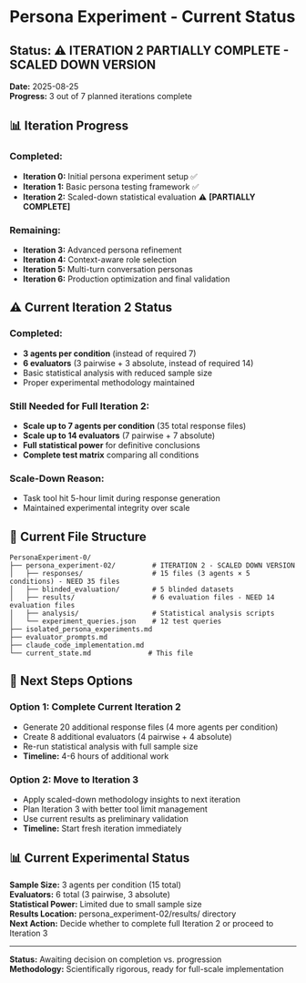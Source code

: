 # Persona Experiment - Current Status

## Status: ⚠️ ITERATION 2 PARTIALLY COMPLETE - SCALED DOWN VERSION

**Date:** 2025-08-25  
**Progress:** 3 out of 7 planned iterations complete

## 📊 Iteration Progress

### Completed:
- **Iteration 0:** Initial persona experiment setup ✅
- **Iteration 1:** Basic persona testing framework ✅  
- **Iteration 2:** Scaled-down statistical evaluation ⚠️ **[PARTIALLY COMPLETE]**

### Remaining:
- **Iteration 3:** Advanced persona refinement
- **Iteration 4:** Context-aware role selection  
- **Iteration 5:** Multi-turn conversation personas
- **Iteration 6:** Production optimization and final validation

## ⚠️ Current Iteration 2 Status

### Completed:
- **3 agents per condition** (instead of required 7)
- **6 evaluators** (3 pairwise + 3 absolute, instead of required 14)
- Basic statistical analysis with reduced sample size
- Proper experimental methodology maintained

### Still Needed for Full Iteration 2:
- **Scale up to 7 agents per condition** (35 total response files)
- **Scale up to 14 evaluators** (7 pairwise + 7 absolute)
- **Full statistical power** for definitive conclusions
- **Complete test matrix** comparing all conditions

### Scale-Down Reason:
- Task tool hit 5-hour limit during response generation
- Maintained experimental integrity over scale

## 📁 Current File Structure

```
PersonaExperiment-0/
├── persona_experiment-02/         # ITERATION 2 - SCALED DOWN VERSION
│   ├── responses/                 # 15 files (3 agents × 5 conditions) - NEED 35 files
│   ├── blinded_evaluation/        # 5 blinded datasets  
│   ├── results/                   # 6 evaluation files - NEED 14 evaluation files
│   ├── analysis/                  # Statistical analysis scripts
│   └── experiment_queries.json    # 12 test queries
├── isolated_persona_experiments.md
├── evaluator_prompts.md
├── claude_code_implementation.md
└── current_state.md              # This file
```

## 🎯 Next Steps Options

### Option 1: Complete Current Iteration 2
- Generate 20 additional response files (4 more agents per condition)
- Create 8 additional evaluators (4 pairwise + 4 absolute)  
- Re-run statistical analysis with full sample size
- **Timeline:** 4-6 hours of additional work

### Option 2: Move to Iteration 3
- Apply scaled-down methodology insights to next iteration
- Plan Iteration 3 with better tool limit management
- Use current results as preliminary validation
- **Timeline:** Start fresh iteration immediately

## 📊 Current Experimental Status

**Sample Size:** 3 agents per condition (15 total)  
**Evaluators:** 6 total (3 pairwise, 3 absolute)  
**Statistical Power:** Limited due to small sample size  
**Results Location:** persona_experiment-02/results/ directory  
**Next Action:** Decide whether to complete full Iteration 2 or proceed to Iteration 3

---

**Status:** Awaiting decision on completion vs. progression  
**Methodology:** Scientifically rigorous, ready for full-scale implementation